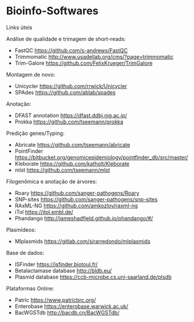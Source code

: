 # Bioinfo-Softwares
Links úteis

Análise de qualidade e trimagem de short-reads:
- FastQC https://github.com/s-andrews/FastQC
- Trimmomatic http://www.usadellab.org/cms/?page=trimmomatic
- Trim-Galore https://github.com/FelixKrueger/TrimGalore

Montagem de novo:
- Unicycler https://github.com/rrwick/Unicycler 
- SPAdes https://github.com/ablab/spades

Anotação:
- DFAST annotation https://dfast.ddbj.nig.ac.jp/
- Prokka https://github.com/tseemann/prokka

Predição genes/Typing:
- Abricate https://github.com/tseemann/abricate
- PointFinder https://bitbucket.org/genomicepidemiology/pointfinder_db/src/master/
- Kleborate https://github.com/katholt/Kleborate
- mlst https://github.com/tseemann/mlst

Filogenômica e anotação de árvores:
- Roary https://github.com/sanger-pathogens/Roary
- SNP-sites https://github.com/sanger-pathogens/snp-sites
- RAxML-NG https://github.com/amkozlov/raxml-ng
- iTol https://itol.embl.de/ 
- Phandango http://jameshadfield.github.io/phandango/#/ 

Plasmídeos:
- Mlplasmids https://gitlab.com/sirarredondo/mlplasmids

Base de dados:
- ISFinder https://isfinder.biotoul.fr/ 
- Betalactamase database http://bldb.eu/ 
- Plasmid database https://ccb-microbe.cs.uni-saarland.de/plsdb 

Plataformas Online:
- Patric https://www.patricbrc.org/
- Enterobase https://enterobase.warwick.ac.uk/
- BacWGSTdb http://bacdb.cn/BacWGSTdb/
